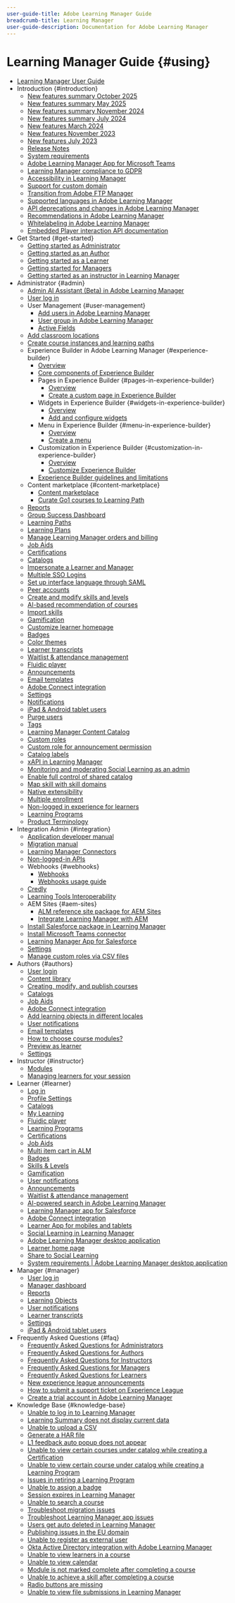 ```yaml
---
user-guide-title: Adobe Learning Manager Guide
breadcrumb-title: Learning Manager
user-guide-description: Documentation for Adobe Learning Manager
---
```


# Learning Manager Guide {#using}

* [Learning Manager User Guide](user-guide.md)
* Introduction {#introduction}
   * [New features summary October 2025](/help/migrated/whats-new.md)
   * [New features summary May 2025](/help/migrated/whats-new-may-2025.md)
   * [New features summary November 2024](/help/migrated/whats-new-nov-24.md)
   * [New features summary July 2024](whats-new-july-2024.md)
   * [New features March 2024](whats-new-march-2024.md)
   * [New features November 2023](whats-new-november-2023.md)
   * [New features July 2023](whats-new-2023-july.md)
   * [Release Notes](release-note/release-notes.md)
   * [System requirements](system-requirements.md)
   * [Adobe Learning Manager App for Microsoft Teams](adobe-learning-manager-app-microsoft-teams.md)
   * [Learning Manager compliance to GDPR](kb/prime-gdpr.md)
   * [Accessibility in Learning Manager](accessibility-learning-manager.md)
   * [Support for custom domain](custom-domain.md)
   * [Transition from Adobe FTP Manager](transition-from-ftp-manager.md)
   * [Supported languages in Adobe Learning Manager](/help/migrated/languages-supported.md)
   * [API deprecations and changes in Adobe Learning Manager](api-deprecations-list.md)
   * [Recommendations in Adobe Learning Manager](recommendations-adobe-learning-manager.md)
   * [Whitelabeling in Adobe Learning Manager](white-label.md)
   * [Embedded Player interaction API documentation](/help/migrated/embedded-player-interaction.md)
* Get Started {#get-started}
   * [Getting started as Administrator](administrators/feature-summary/getting-started-admin.md)
   * [Getting started as an Author](authors/feature-summary/getting-started-author.md)
   * [Getting started as a Learner](learners/feature-summary/getting-started-learner.md)
   * [Getting started for Managers](managers/feature-summary/getting-started-manager.md)
   * [Getting started as an instructor in Learning Manager](instructors/feature-summary/getting-started.md)
* Administrator {#admin}
   * [Admin AI Assistant (Beta) in Adobe Learning Manager](/help/migrated/administrators/feature-summary/alm-ai-assistant.md)
   * [User log in](administrators/feature-summary/user-login.md)
   * User Management {#user-management}
      * [Add users in Adobe Learning Manager](administrators/feature-summary/add-users-user-groups.md)
      * [User group in Adobe Learning Manager](/help/migrated/administrators/feature-summary/user-group.md)
      * [Active Fields](/help/migrated/administrators/feature-summary/active-fields.md)
   * [Add classroom locations](administrators/feature-summary/classroom.md)
   * [Create course instances and learning paths](administrators/feature-summary/courses.md)
   * Experience Builder in Adobe Learning Manager {#experience-builder}
      * [Overview](/help/migrated/administrators/feature-summary/experience-builder/overview.md)
      * [Core components of Experience Builder](/help/migrated/administrators/feature-summary/experience-builder/components-in-experience-builder.md)
      * Pages in Experience Builder {#pages-in-experience-builder}
         * [Overview](/help/migrated/administrators/feature-summary/experience-builder/pages-overview.md)
         * [Create a custom page in Experience Builder](/help/migrated/administrators/feature-summary/experience-builder/create-a-page.md)
      * Widgets in Experience Builder {#widgets-in-experience-builder}
         * [Overview](/help/migrated/administrators/feature-summary/experience-builder/widget-overview.md)
         * [Add and configure widgets](/help/migrated/administrators/feature-summary/experience-builder/add-a-widget.md)
      * Menu in Experience Builder {#menu-in-experience-builder}
         * [Overview](/help/migrated/administrators/feature-summary/experience-builder/menu-overview.md)
         * [Create a menu](/help/migrated/administrators/feature-summary/experience-builder/create-a-menu.md)
      * Customization in Experience Builder {#customization-in-experience-builder}
         * [Overview](/help/migrated/administrators/feature-summary/experience-builder/customization-overview.md)
         * [Customize Experience Builder](/help/migrated/administrators/feature-summary/experience-builder/customization-experience-builder.md)
      * [Experience Builder guidelines and limitations](/help/migrated/administrators/feature-summary/experience-builder/experience-builder-guidelines.md)
   * Content marketplace {#content-marketplace}
      * [Content marketplace](administrators/feature-summary/content-marketplace.md)
      * [Curate Go1 courses to Learning Path](administrators/feature-summary/content-marketplace/curate-go1-playlist.md)
   * [Reports](administrators/feature-summary/reports.md)
   * [Group Success Dashboard](/help/migrated/administrators/feature-summary/group-success-dashboard.md)
   * [Learning Paths](administrators/feature-summary/learning-paths.md)
   * [Learning Plans](administrators/feature-summary/learning-plans.md)
   * [Manage Learning Manager orders and billing](administrators/feature-summary/billing-management.md)
   * [Job Aids](administrators/feature-summary/job-aids.md)
   * [Certifications](administrators/feature-summary/certifications.md)
   * [Catalogs](administrators/feature-summary/catalogs.md)
   * [Impersonate a Learner and Manager](administrators/feature-summary/impersonation-learner-manager.md)
   * [Multiple SSO Logins](administrators/feature-summary/multiple-sso-logins.md)
   * [Set up interface language through SAML](/help/migrated/administrators/feature-summary/set-up-interface-language-through-saml.md)
   * [Peer accounts](administrators/feature-summary/peer-account.md)
   * [Create and modify skills and levels](administrators/feature-summary/skills-levels.md)
   * [AI-based recommendation of courses](ai-based-recommendations.md)
   * [Import skills](administrators/feature-summary/import-skills-external-sources.md)
   * [Gamification](administrators/feature-summary/gamification.md)
   * [Customize learner homepage](administrators/feature-summary/customize-learner-homepage.md)
   * [Badges](administrators/feature-summary/badges.md)
   * [Color themes](administrators/feature-summary/themes.md)
   * [Learner transcripts](administrators/feature-summary/learner-transcripts.md)
   * [Waitlist & attendance management](administrators/feature-summary/waitlist-attendance-management.md)
   * [Fluidic player](administrators/feature-summary/fluidic-player.md)
   * [Announcements](administrators/feature-summary/announcements.md)
   * [Email templates](administrators/feature-summary/email-templates.md)
   * [Adobe Connect integration](administrators/feature-summary/adobeconnect-integration.md)
   * [Settings](administrators/feature-summary/settings.md)
   * [Notifications](administrators/feature-summary/user-notifications.md)
   * [iPad & Android tablet users](administrators/feature-summary/ipad-android-tablet-users.md)
   * [Purge users](administrators/feature-summary/purge-users.md)
   * [Tags](administrators/feature-summary/tags.md)
   * [Learning Manager Content Catalog](administrators/feature-summary/content-catalogs.md)
   * [Custom roles](administrators/feature-summary/custom-role.md)
   * [Custom role for announcement permission](/help/migrated/administrators/feature-summary/create-custom-role-for-announcement.md)
   * [Catalog labels](administrators/feature-summary/catalog-labels.md)
   * [xAPI in Learning Manager](authors/feature-summary/xapi.md)
   * [Monitoring and moderating Social Learning as an admin](administrators/feature-summary/social-learning-configurations-as-an-admin.md)
   * [Enable full control of shared catalog](administrators/feature-summary/shared-catalog-full-control.md)
   * [Map skill with skill domains](administrators/feature-summary/curation-skills.md)
   * [Native extensibility](administrators/feature-summary/native-extensibility.md)
   * [Multiple enrollment](administrators/feature-summary/multiple-enrollment.md)
   * [Non-logged in experience for learners](administrators/feature-summary/non-logged-in-experience-learners.md)
   * [Learning Programs](administrators/feature-summary/learning-programs.md)
   * [Product Terminology](administrators/feature-summary/product-terminology.md)
* Integration Admin {#integration}
   * [Application developer manual](integration-admin/feature-summary/developer-manual.md)
   * [Migration manual](integration-admin/feature-summary/migration-manual.md)
   * [Learning Manager Connectors](integration-admin/feature-summary/connectors.md)
   * [Non-logged-in APIs](integration-admin/feature-summary/non-logged-in-apis.md)
   * Webhooks {#webhooks}
     * [Webhooks](/help/migrated/integration-admin/feature-summary/webhooks.md)
     * [Webhooks usage guide](/help/migrated/integration-admin/feature-summary/webhooks-usage-guide.md)
   * [Credly](integration-admin/feature-summary/credly-integration.md)
   * [Learning Tools Interoperability](/help/migrated/integration-admin/feature-summary/learning-tools-interoperability.md)
   * AEM Sites {#aem-sites}
      * [ALM reference site package for AEM Sites](/help/migrated/adobe-learning-manager-integration-aem.md)
      * [Integrate Learning Manager with AEM](integrate-aem-learning-manager.md)
   * [Install Salesforce package in Learning Manager](integration-admin/feature-summary/install-salesforce-package.md)
   * [Install Microsoft Teams connector](integration-admin/feature-summary/install-microsoft-teams-connector.md)
   * [Learning Manager App for Salesforce](integration-admin/feature-summary/sfdc-app.md)
   * [Settings](integration-admin/feature-summary/settings.md)
   * [Manage custom roles via CSV files](integration-admin/feature-summary/configure-role-csv-files.md)
* Authors {#authors}
   * [User login](authors/feature-summary/user-login.md)
   * [Content library](authors/feature-summary/content-library.md)
   * [Creating, modify, and publish courses](authors/feature-summary/courses.md)
   * [Catalogs](authors/feature-summary/catalogs.md)
   * [Job Aids](authors/feature-summary/job-aids.md)
   * [Adobe Connect integration](authors/feature-summary/adobeconnect-integration.md)
   * [Add learning objects in different locales](authors/feature-summary/add-new-language-learning-objects.md)
   * [User notifications](authors/feature-summary/user-notifications.md)
   * [Email templates](authors/feature-summary/email-templates-author.md)
   * [How to choose course modules?](authors/how-to-choose-modules.md)
   * [Preview as learner](authors/feature-summary/fluidic-player.md)
   * [Settings](authors/feature-summary/settings.md)
* Instructor {#instructor}
   * [Modules](instructors/feature-summary/modules.md)
   * [Managing learners for your session](instructors/feature-summary/learners.md)
* Learner {#learner}
   * [Log in](learners/feature-summary/user-login.md)
   * [Profile Settings](learners/feature-summary/settings.md)
   * [Catalogs](learners/feature-summary/catalogs.md)
   * [My Learning](learners/feature-summary/courses.md)
   * [Fluidic player](learners/feature-summary/fluidic-player.md)
   * [Learning Programs](learners/feature-summary/learning-programs.md)
   * [Certifications](learners/feature-summary/certifications.md)
   * [Job Aids](learners/feature-summary/job-aids.md)
   * [Multi item cart in ALM](learners/feature-summary/multi-item-cart.md)
   * [Badges](learners/feature-summary/badges.md)
   * [Skills & Levels](learners/feature-summary/skills-levels.md)
   * [Gamification](learners/feature-summary/gamification.md)
   * [User notifications](learners/feature-summary/user-notifications.md)
   * [Announcements](learners/feature-summary/announcements.md)
   * [Waitlist & attendance management](learners/feature-summary/waitlist-attendance-management.md)
   * [AI-powered search in Adobe Learning Manager](/help/migrated/learners/feature-summary/advanced-search.md)
   * [Learning Manager app for Salesforce](learners/feature-summary/sfdc-app.md)
   * [Adobe Connect integration](learners/feature-summary/adobeconnect-integration.md)
   * [Learner App for mobiles and tablets](learners/feature-summary/ipad-android-tablet-users.md)
   * [Social Learning in Learning Manager](learners/feature-summary/social-learning-web-user.md)
   * [Adobe Learning Manager desktop application](learners/adobe-learning-manager-app-for-desktop.md)
   * [Learner home page](learners/feature-summary/learner-home-page.md)
   * [Share to Social Learning](learners/feature-summary/share-to-social.md)
   * [System requirements | Adobe Learning Manager desktop application](learners/adobe-learning-manager-app-for-desktop/adobe-learning-manager-desktop-app-system-requirements.md)
* Manager {#manager}
   * [User log in](managers/feature-summary/user-login.md)
   * [Manager dashboard](managers/feature-summary/manager-dashboard.md)
   * [Reports](managers/feature-summary/reports.md)
   * [Learning Objects](managers/feature-summary/learning-objects.md)
   * [User notifications](managers/feature-summary/user-notifications.md)
   * [Learner transcripts](managers/feature-summary/learner-transcripts.md)
   * [Settings](managers/feature-summary/settings.md)
   * [iPad & Android tablet users](managers/feature-summary/ipad-android-tablet-users.md)
* Frequently Asked Questions {#faq}
   * [Frequently Asked Questions for Administrators](administrators/frequently-asked-questions-for-administrators.md)
   * [Frequently Asked Questions for Authors](authors/frequently-asked-questions-for-authors.md)
   * [Frequently Asked Questions for Instructors](instructors/frequently-asked-questions-for-instructors.md)
   * [Frequently Asked Questions for Managers](managers/frequently-asked-questions-for-managers.md)
   * [Frequently Asked Questions for Learners](learners/frequently-asked-questions-for-learners.md)
   * [New experience league announcements](/help/migrated/new-experience-league-announcement.md)
   * [How to submit a support ticket on Experience League](/help/migrated/how-to-submit-support-ticket.md)
   * [Create a trial account in Adobe Learning Manager](/help/migrated/create-trial-account.md)
* Knowledge Base {#knowledge-base}
   * [Unable to log in to Learning Manager](kb/unable-log-in-learning-manager.md)
   * [Learning Summary does not display current data](kb/learning-summary-not-display-data.md)
   * [Unable to upload a CSV](kb/unable-to-upload-csv.md)
   * [Generate a HAR file](kb/generate-har-file.md)
   * [L1 feedback auto popup does not appear](kb/l1-feedback-auto-popup-does-not-appear.md)
   * [Unable to view certain courses under catalog while creating a Certification](kb/unable-to-view-certain-courses.md)
   * [Unable to view certain course under catalog while creating a Learning Program](kb/unable-view-course-catalog.md)
   * [Issues in retiring a Learning Program](kb/issues-retiring-learning-program.md)
   * [Unable to assign a badge](kb/badge-not-assigned.md)
   * [Session expires in Learning Manager](kb/login-issue.md)
   * [Unable to search a course](kb/unable-to-search-course.md)
   * [Troubleshoot migration issues](kb/troubleshooting-migration.md)
   * [Troubleshoot Learning Manager app issues](kb/troubleshooting-issues-with-adobe-learning-manager-desktop-app.md)
   * [Users get auto deleted in Learning Manager](kb/auto-delete.md)
   * [Publishing issues in the EU domain](kb/publish-issue-eu-domain.md)
   * [Unable to register as external user](kb/register-issue-external-user.md)
   * [Okta Active Directory integration with Adobe Learning Manager](kb/okta-active-directory-integration.md)
   * [Unable to view learners in a course](kb/unable-view-learners-course.md)
   * [Unable to view calendar](kb/unable-view-calendar.md)
   * [Module is not marked complete after completing a course](kb/module-not-marked-complete.md)
   * [Unable to achieve a skill after completing a course](kb/skill-not-achieved.md)
   * [Radio buttons are missing](kb/selection-button-invisible.md)
   * [Unable to view file submissions in Learning Manager](kb/unable-to-view-submitted-file.md)
